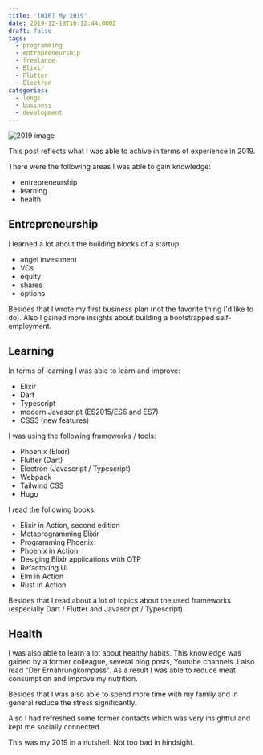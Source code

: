 ```yaml
---
title: '[WIP] My 2019'
date: 2019-12-18T10:12:44.000Z
draft: false
tags:
  - programming
  - entrepreneurship
  - freelance
  - Elixir
  - Flutter
  - Electron
categories:
  - longs
  - business
  - development
---
```

![2019 image](/images/uploads/nordwood-themes-c0sw3yscqxc-unsplash.jpg "2019")

This post reflects what I was able to achive in terms of experience in 2019.

There were the following areas I was able to gain knowledge:

* entrepreneurship
* learning
* health

## Entrepreneurship

I learned a lot about the building blocks of a startup:

* angel investment
* VCs
* equity
* shares
* options

Besides that I wrote my first business plan (not the favorite thing I'd like to do). Also I gained more insights about building a bootstrapped self-employment.

## Learning

In terms of learning I was able to learn and improve:

* Elixir
* Dart
* Typescript
* modern Javascript (ES2015/ES6 and ES7)
* CSS3 (new features)

I was using the following frameworks / tools:

* Phoenix (Elixir)
* Flutter (Dart)
* Electron (Javascript / Typescript)
* Webpack
* Tailwind CSS
* Hugo

I read the following books:

* Elixir in Action, second edition
* Metaprogramming Elixir
* Programming Phoenix
* Phoenix in Action
* Desiging Elixir applications with OTP
* Refactoring UI
* Elm in Action
* Rust in Action

Besides that I read about a lot of topics about the used frameworks (especially Dart / Flutter and Javascript / Typescript).

## Health

I was also able to learn a lot about healthy habits. This knowledge was gained by a former colleague, several blog posts, Youtube channels. I also read "Der Ernährungkompass". As a result I was able to reduce meat consumption and improve my nutrition.

Besides that I was also able to spend more time with my family and in general reduce the stress significantly.

Also I had refreshed some former contacts which was very insightful and kept me socially connected.

This was my 2019 in a nutshell. Not too bad in hindsight.
